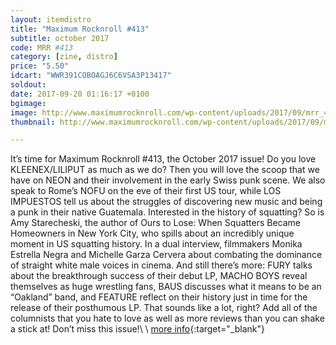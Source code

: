 ```yaml
---
layout: itemdistro
title: "Maximum Rocknroll #413"
subtitle: october 2017
code: MRR #413
category: [zine, distro]
price: "5.50"
idcart: "WWR391COBOAGJ6C6VSA3P13417"
soldout:
date: 2017-09-20 01:16:17 +0100
bgimage:
image: http://www.maximumrocknroll.com/wp-content/uploads/2017/09/mrr_413_cvr.jpg
thumbnail: http://www.maximumrocknroll.com/wp-content/uploads/2017/09/mrr_413_cvr.jpg

---
```


It’s time for Maximum Rocknroll #413, the October 2017 issue! Do you love KLEENEX/LILIPUT as much as we do? Then you will love the scoop that we have on NEON and their involvement in the early Swiss punk scene. We also speak to Rome’s NOFU on the eve of their first US tour, while LOS IMPUESTOS tell us about the struggles of discovering new music and being a punk in their native Guatemala. Interested in the history of squatting? So is Amy Starecheski, the author of Ours to Lose: When Squatters Became Homeowners in New York City, who spills about an incredibly unique moment in US squatting history. In a dual interview, filmmakers Monika Estrella Negra and Michelle Garza Cervera about combating the dominance of straight white male voices in cinema. And still there’s more: FURY talks about the breakthrough success of their debut LP, MACHO BOYS reveal themselves as huge wrestling fans, BAUS discusses what it means to be an “Oakland” band, and FEATURE reflect on their history just in time for the release of their posthumous LP. That sounds like a lot, right? Add all of the columnists that you hate to love as well as more reviews than you can shake a stick at! Don’t miss this issue!\\
\\
[more info](http://www.maximumrocknroll.com){:target="_blank"}